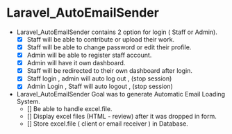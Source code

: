 # Laravel_AutoEmailSender
- Laravel_AutoEmailSender contains 2 option for login  ( Staff or Admin). 
  - [x] Staff will be able to contribute or upload their work.
  - [x] Staff will be able to change password or edit their profile.
  - [x] Admin will be able to register staff account.
  - [x] Admin will have it own dashboard. 
  - [x] Staff will be redirected to their own dashboard after login. 
  - [x] Staff login , admin will auto log out , (stop session)
  - [x] Admin Login , Staff will auto logout , (stop session)
- Laravel_AutoEmailSender Goal was to generate Automatic Email Loading System.
  - [] Be able to handle excel.file.
  - [] Display excel files (HTML - review) after it was dropped in form.
  - [] Store excel.file ( client or email receiver ) in Database.
        
        
